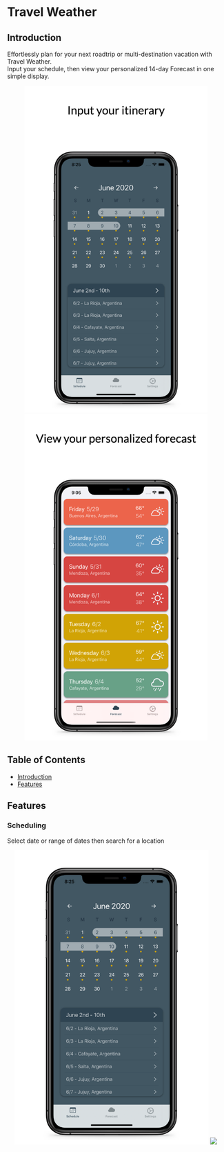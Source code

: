 <h1 align="left">Travel Weather</h1>

<h2>Introduction</h2>

<p align="left">Effortlessly plan for your next roadtrip or multi-destination vacation with Travel Weather.<br />Input your schedule, then view your personalized 14-day Forecast in one simple display.</p>

<p align="center"><img width="425" src="images/scheduleExampleImage.png"><img width="425" src="images/forecastExampleImage.png"> </p>

## Table of Contents 
* [Introduction](#introduction) <br />
* [Features](#features)  

## Features
### Scheduling
Select date or range of dates then search for a location

<p align="center"> <img width="450" src="images/scheduleCroppedImage.png"> <img width="400" src="images/ScheduleGIF.gif">  </p>





